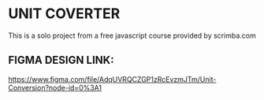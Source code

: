 # UNIT COVERTER
This is a solo project from a free javascript course provided by scrimba.com
## FIGMA DESIGN LINK: 
https://www.figma.com/file/AdqUVRQCZGP1zRcEvzmJTm/Unit-Conversion?node-id=0%3A1